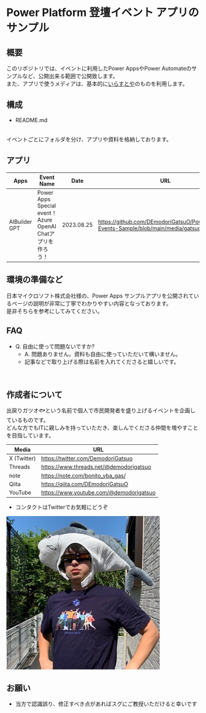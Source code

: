 # Power Platform 登壇イベント アプリのサンプル

## 概要
このリポジトリでは、イベントに利用したPower AppsやPower Automateのサンプルなど、公開出来る範囲で公開致します。
<br>
また、アプリで使うメディアは、基本的に[いらすとや](https://www.irasutoya.com/)のものを利用します。
<br>

## 構成
- README.md
<br>
イベントごとにフォルダを分け、アプリや資料を格納しております。

## アプリ

|Apps|Event Name|Date|URL
|---|---|---|---
|AIBuilder GPT|Power Apps Special event！Azure OpenAI Chatアプリを作ろう！|2023.08.25|https://github.com/DEmodoriGatsuO/PowerPlatform-Events-Sample/blob/main/media/gatsuo.jpg


## 環境の準備など
日本マイクロソフト株式会社様の、Power Apps サンプルアプリを公開されているページの説明が非常に丁寧でわかりやすい内容となっております。<br>
是非そちらを参考にしてみてください。

## FAQ
* Q. 自由に使って問題ないですか?
    * A. 問題ありません。資料も自由に使っていただいて構いません。
    * 記事などで取り上げる際は名前を入れてくださると嬉しいです。
<br>

## 作成者について
出戻りガツオ🐟という名前で個人で市民開発者を盛り上げるイベントを企画しているものです。<br>
どんな方でもITに親しみを持っていただき、楽しんでくださる仲間を増やすことを目指しています。

|Media|URL
|---|---
|X (Twitter)|https://twitter.com/DemodoriGatsuo
|Threads|https://www.threads.net/@demodorigatsuo
|note|https://note.com/bonito_vba_gas/
|Qiita|https://qiita.com/DEmodoriGatsuO
|YouTube|https://www.youtube.com/@demodorigatsuo

 * コンタクトはTwitterでお気軽にどうぞ

![出戻りガツオ🐟](https://github.com/DEmodoriGatsuO/PowerPlatform-Events-Sample/blob/main/media/gatsuo.jpg)
<br>

## お願い
 - 当方で認識誤り、修正すべき点があればスグにご教授いただけると幸いです
